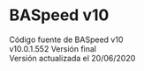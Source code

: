 ﻿# BASpeed v10
Código fuente de BASpeed v10<br>
v10.0.1.552 Versión final<br>
Versión actualizada el 20/06/2020
